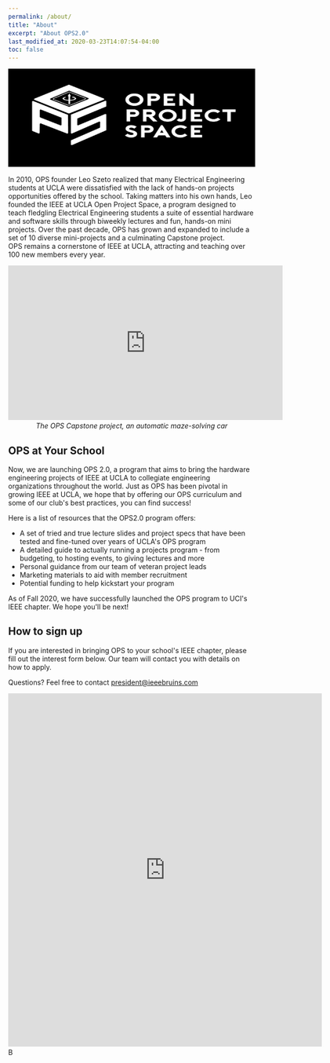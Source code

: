 ```yaml
---
permalink: /about/
title: "About"
excerpt: "About OPS2.0"
last_modified_at: 2020-03-23T14:07:54-04:00
toc: false
---
```


<p align="center">
  <img src="../assets/images/OPSLogo.png" width="650" height="200"/>
</p>

In 2010, OPS founder Leo Szeto realized that many Electrical Engineering students at UCLA were dissatisfied with the lack of hands-on projects opportunities offered by the school. Taking matters into his own hands, Leo founded the IEEE at UCLA Open Project Space, a program designed to teach fledgling Electrical Engineering students a suite of essential hardware and software skills through biweekly lectures and fun, hands-on mini projects. Over the past decade, OPS has grown and expanded to include a set of 10 diverse mini-projects and a culminating Capstone project.  
OPS remains a cornerstone of IEEE at UCLA, attracting and teaching over 100 new members every year.

<p align="center">
  <iframe width="560" height="315" src="https://www.youtube.com/embed/ILv4s27H3WU" frameborder="0" allow="accelerometer; encrypted-media; gyroscope; picture-in-picture" allowfullscreen></iframe>
  <i>The OPS Capstone project, an automatic maze-solving car</i>
</p>

## OPS at Your School
Now, we are launching OPS 2.0, a program that aims to bring the hardware engineering projects of IEEE at UCLA to collegiate engineering organizations throughout the world. Just as OPS has been pivotal in growing IEEE at UCLA, we hope that by offering our OPS curriculum and some of our club's best practices, you can find success!

Here is a list of resources that the OPS2.0 program offers:
* A set of tried and true lecture slides and project specs that have been tested and fine-tuned over years of UCLA's OPS program
* A detailed guide to actually running a projects program - from budgeting, to hosting events, to giving lectures and more
* Personal guidance from our team of veteran project leads
* Marketing materials to aid with member recruitment
* Potential funding to help kickstart your program

As of Fall 2020, we have successfully launched the OPS program to UCI's IEEE chapter. We hope you'll be next!

## How to sign up
If you are interested in bringing OPS to your school's IEEE chapter, please fill out the interest form below. Our team will contact you with details on how to apply.

Questions? Feel free to contact <president@ieeebruins.com>

<iframe src="https://docs.google.com/forms/d/e/1FAIpQLScOSWum3EfZ7Lttogtaa2IrZrO22CP3bneSlE3UrruowJsPwA/viewform?embedded=true" width="640" height="720" frameborder="0" marginheight="0" marginwidth="0">Loading…</iframe>B